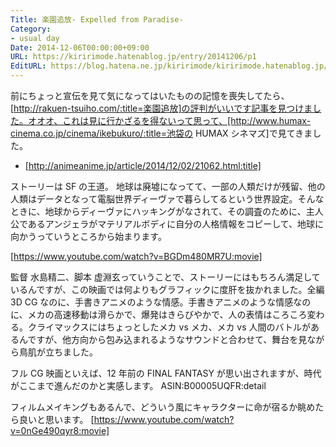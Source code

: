 ```yaml
---
Title: 楽園追放- Expelled from Paradise-
Category:
- usual day
Date: 2014-12-06T00:00:00+09:00
URL: https://kiririmode.hatenablog.jp/entry/20141206/p1
EditURL: https://blog.hatena.ne.jp/kiririmode/kiririmode.hatenablog.jp/atom/entry/8454420450078209325
---
```



前にちょっと宣伝を見て気になってはいたものの記憶を喪失してたら、[http://rakuen-tsuiho.com/:title=楽園追放]の評判がいいです記事を見つけました。オオオ、これは見に行かざるを得ないって思って、[http://www.humax-cinema.co.jp/cinema/ikebukuro/:title=池袋の HUMAX シネマズ]で見てきました。
- [http://animeanime.jp/article/2014/12/02/21062.html:title]

ストーリーは SF の王道。
地球は廃墟になってて、一部の人類だけが残留、他の人類はデータとなって電脳世界ディーヴァで暮らしてるという世界設定。そんなときに、地球からディーヴァにハッキングがなされて、その調査のために、主人公であるアンジェラがマテリアルボディに自分の人格情報をコピーして、地球に向かうっていうところから始まります。

[https://www.youtube.com/watch?v=BGDm480MR7U:movie]

監督 水島精二、脚本 虚淵玄っていうことで、ストーリーにはもちろん満足しているんですが、この映画では何よりもグラフィックに度肝を抜かれました。全編 3D CG なのに、手書きアニメのような情感。手書きアニメのような情感なのに、メカの高速移動は滑らかで、爆発はきらびやかで、人の表情はころころ変わる。クライマックスにはちょっとしたメカ vs メカ、メカ vs 人間のバトルがあるんですが、他方向から包み込まれるようなサウンドと合わせて、舞台を見ながら鳥肌が立ちました。

フル CG 映画といえば、12 年前の FINAL FANTASY が思い出されますが、時代がここまで進んだのかと実感します。
ASIN:B00005UQFR:detail

フィルムメイキングもあるんで、どういう風にキャラクターに命が宿るか眺めたら良いと思います。
[https://www.youtube.com/watch?v=0nGe490qyr8:movie]
